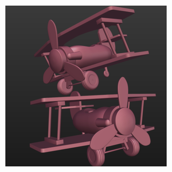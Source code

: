 
![alt tag](https://raw.githubusercontent.com/KarelZe/Blender/master/airplance_comic/thumbnail_aeroplane.png)